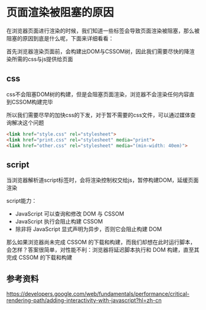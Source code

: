 # 页面渲染被阻塞的原因

在浏览器页面进行渲染的时候，我们知道一些标签会导致页面渲染被阻塞，那么被阻塞的原因到底是什么呢，下面来详细看看：

首先浏览器渲染页面前，会构建出DOM与CSSOM树，因此我们需要尽快的降渲染所需的css与js提供给页面

## css

css不会阻塞DOM树的构建，但是会阻塞页面渲染，浏览器不会渲染任何内容直到CSSOM构建完毕

所以我们需要尽早的加快css的下发，对于暂不需要的css文件，可以通过媒体查询解决这个问题

```html
<link href="style.css" rel="stylesheet">
<link href="print.css" rel="stylesheet" media="print">
<link href="other.css" rel="stylesheet" media="(min-width: 40em)">
```

## script

当浏览器解析道script标签时，会将渲染控制权交给js，暂停构建DOM，延缓页面渲染

script能力：

- JavaScript 可以查询和修改 DOM 与 CSSOM
- JavaScript 执行会阻止构建 CSSOM
- 除非将 JavaScript 显式声明为异步，否则它会阻止构建 DOM

那么如果浏览器尚未完成 CSSOM 的下载和构建，而我们却想在此时运行脚本，会怎样？答案很简单，对性能不利：浏览器将延迟脚本执行和 DOM 构建，直至其完成 CSSOM 的下载和构建

## 参考资料

https://developers.google.com/web/fundamentals/performance/critical-rendering-path/adding-interactivity-with-javascript?hl=zh-cn